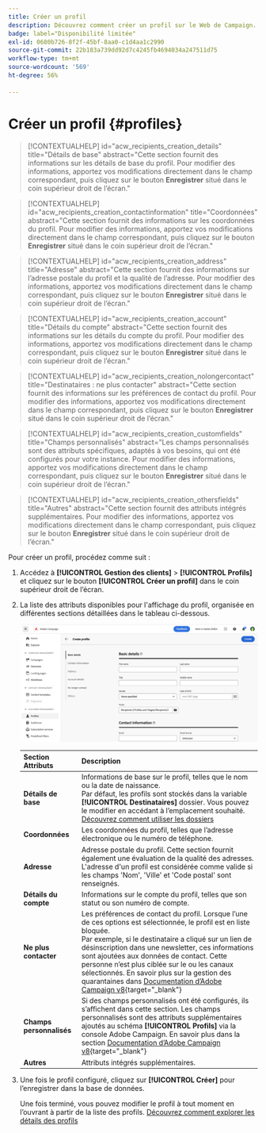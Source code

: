```yaml
---
title: Créer un profil
description: Découvrez comment créer un profil sur le Web de Campaign.
badge: label="Disponibilité limitée"
exl-id: 0680b726-8f2f-45bf-8aa0-c1d4aa1c2990
source-git-commit: 22b183a739dd92d7c4245fb4694034a247511d75
workflow-type: tm+mt
source-wordcount: '569'
ht-degree: 56%

---
```


# Créer un profil {#profiles}

>[!CONTEXTUALHELP]
>id="acw_recipients_creation_details"
>title="Détails de base"
>abstract="Cette section fournit des informations sur les détails de base du profil. Pour modifier des informations, apportez vos modifications directement dans le champ correspondant, puis cliquez sur le bouton **Enregistrer** situé dans le coin supérieur droit de l’écran."

>[!CONTEXTUALHELP]
>id="acw_recipients_creation_contactinformation"
>title="Coordonnées"
>abstract="Cette section fournit des informations sur les coordonnées du profil. Pour modifier des informations, apportez vos modifications directement dans le champ correspondant, puis cliquez sur le bouton **Enregistrer** situé dans le coin supérieur droit de l’écran."

>[!CONTEXTUALHELP]
>id="acw_recipients_creation_address"
>title="Adresse"
>abstract="Cette section fournit des informations sur l’adresse postale du profil et la qualité de l’adresse. Pour modifier des informations, apportez vos modifications directement dans le champ correspondant, puis cliquez sur le bouton **Enregistrer** situé dans le coin supérieur droit de l’écran."

>[!CONTEXTUALHELP]
>id="acw_recipients_creation_account"
>title="Détails du compte"
>abstract="Cette section fournit des informations sur les détails du compte du profil. Pour modifier des informations, apportez vos modifications directement dans le champ correspondant, puis cliquez sur le bouton **Enregistrer** situé dans le coin supérieur droit de l’écran."

>[!CONTEXTUALHELP]
>id="acw_recipients_creation_nolongercontact"
>title="Destinataires : ne plus contacter"
>abstract="Cette section fournit des informations sur les préférences de contact du profil. Pour modifier des informations, apportez vos modifications directement dans le champ correspondant, puis cliquez sur le bouton **Enregistrer** situé dans le coin supérieur droit de l’écran."

>[!CONTEXTUALHELP]
>id="acw_recipients_creation_customfields"
>title="Champs personnalisés"
>abstract="Les champs personnalisés sont des attributs spécifiques, adaptés à vos besoins, qui ont été configurés pour votre instance. Pour modifier des informations, apportez vos modifications directement dans le champ correspondant, puis cliquez sur le bouton **Enregistrer** situé dans le coin supérieur droit de l’écran."

>[!CONTEXTUALHELP]
>id="acw_recipients_creation_othersfields"
>title="Autres"
>abstract="Cette section fournit des attributs intégrés supplémentaires. Pour modifier des informations, apportez vos modifications directement dans le champ correspondant, puis cliquez sur le bouton **Enregistrer** situé dans le coin supérieur droit de l’écran."

Pour créer un profil, procédez comme suit :

1. Accédez à **[!UICONTROL Gestion des clients]** > **[!UICONTROL Profils]** et cliquez sur le bouton **[!UICONTROL Créer un profil]** dans le coin supérieur droit de l’écran.

1. La liste des attributs disponibles pour l&#39;affichage du profil, organisée en différentes sections détaillées dans le tableau ci-dessous.

   ![](assets/create-profile.png)

   | Section Attributs | Description |
   |  ---  |  ---  |
   | **Détails de base** | Informations de base sur le profil, telles que le nom ou la date de naissance.<br/>Par défaut, les profils sont stockés dans la variable **[!UICONTROL Destinataires]** dossier. Vous pouvez le modifier en accédant à l’emplacement souhaité. [Découvrez comment utiliser les dossiers](../get-started/permissions.md#folders) |
   | **Coordonnées** | Les coordonnées du profil, telles que l’adresse électronique ou le numéro de téléphone. |
   | **Adresse** | Adresse postale du profil. Cette section fournit également une évaluation de la qualité des adresses. L&#39;adresse d&#39;un profil est considérée comme valide si les champs &#39;Nom&#39;, &#39;Ville&#39; et &#39;Code postal&#39; sont renseignés. |
   | **Détails du compte** | Informations sur le compte du profil, telles que son statut ou son numéro de compte. |
   | **Ne plus contacter** | Les préférences de contact du profil. Lorsque l’une de ces options est sélectionnée, le profil est en liste bloquée.<br/>Par exemple, si le destinataire a cliqué sur un lien de désinscription dans une newsletter, ces informations sont ajoutées aux données de contact. Cette personne n’est plus ciblée sur le ou les canaux sélectionnés. En savoir plus sur la gestion des quarantaines dans [Documentation d’Adobe Campaign v8](https://experienceleague.adobe.com/docs/campaign/campaign-v8/send/failures/quarantines.html?lang=fr){target="_blank"} |
   | **Champs personnalisés** | Si des champs personnalisés ont été configurés, ils s’affichent dans cette section. Les champs personnalisés sont des attributs supplémentaires ajoutés au schéma **[!UICONTROL Profils]** via la console Adobe Campaign. En savoir plus dans la section [Documentation d’Adobe Campaign v8](https://experienceleague.adobe.com/docs/campaign/campaign-v8/developer/shemas-forms/extend-schema.html?lang=fr){target="_blank"} |
   | **Autres** | Attributs intégrés supplémentaires. |

1. Une fois le profil configuré, cliquez sur **[!UICONTROL Créer]** pour l’enregistrer dans la base de données.

   Une fois terminé, vous pouvez modifier le profil à tout moment en l’ouvrant à partir de la liste des profils. [Découvrez comment explorer les détails des profils](profile-view.md)
